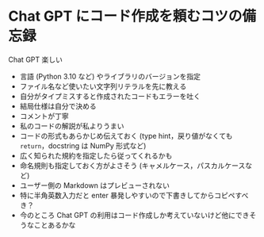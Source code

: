 # Chat GPT にコード作成を頼むコツの備忘録

Chat GPT 楽しい

- 言語 (Python 3.10 など) やライブラリのバージョンを指定
- ファイル名など使いたい文字列リテラルを先に教える
- 自分がタイプミスすると作成されたコードもエラーを吐く
- 結局仕様は自分で決める
- コメントが丁寧
- 私のコードの解説が私よりうまい
- コードの形式もあらかじめ伝えておく (type hint，戻り値がなくても `return`，docstring は NumPy 形式など)
- 広く知られた規約を指定したら従ってくれるかも
- 命名規則も指定しておく方がよさそう (キャメルケース，パスカルケースなど)
- ユーザー側の Markdown はプレビューされない
- 特に半角英数入力だと enter 暴発しやすいので下書きしてからコピペすべき？
- 今のところ Chat GPT の利用はコード作成しか考えていないけど他にできそうなことあるかな
